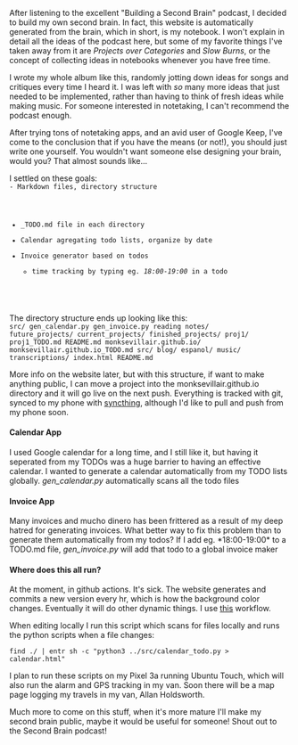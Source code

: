 After listening to the excellent "Building a Second Brain" podcast, I decided to build my own second brain. In fact, this website is automatically generated from the brain, which in short, is my notebook. I won't explain in detail all the ideas of the podcast here, but some of my favorite things I've taken away from it are _Projects over Categories_ and _Slow Burns_, or the concept of collecting ideas in notebooks whenever you have free time.   

I wrote my whole album like this, randomly jotting down ideas for songs and critiques every time I heard it. I was left with _so_ many more ideas that just needed to be implemented, rather than having to think of fresh ideas while making music. For someone interested in notetaking, I can't recommend the podcast enough.  

After trying tons of notetaking apps, and an avid user of Google Keep, I've come to the conclusion that if you have the means (or not!), you should just write one yourself. You wouldn't want someone else designing your brain, would you? That almost sounds like...  

I settled on these goals:  
<code>- Markdown files, directory structure
  - _TODO.md file in each directory
- Calendar agregating todo lists, organize by date
- Invoice generator based on todos
  - time tracking by typing eg. *18:00-19:00* in a todo
</code>

The directory structure ends up looking like this:  
<code>src/
  gen_calendar.py
  gen_invoice.py
reading notes/
future_projects/
current_projects/
  finished_projects/
  proj1/
	proj1_TODO.md
	README.md
  monksevillair.github.io/
    monksevillair.github.io_TODO.md
	src/
	  blog/
	  espanol/
	  music/
	  transcriptions/
	  index.html
	  README.md
</code>  

More info on the website later, but with this structure, if want to make anything public, I can move a project into the monksevillair.github.io directory and it will go live on the next push. Everything is tracked with git, synced to my phone with [syncthing](https://syncthing.net/), although I'd like to pull and push from my phone soon.

#### Calendar App
I used Google calendar for a long time, and I still like it, but having it seperated from my TODOs was a huge barrier to having an effective calendar. I wanted to generate a calendar automatically from my TODO lists globally. *gen_calendar.py* automatically scans all the todo files

#### Invoice App
Many invoices and mucho dinero has been frittered as a result of my deep hatred for generating invoices. What better way to fix this problem than to generate them automatically from my todos? If I add eg. \*18:00-19:00\* to a TODO.md file, *gen_invoice.py* will add that todo to a global invoice maker

#### Where does this all run?
At the moment, in github actions. It's sick. The website generates and commits a new version every hr, which is how the background color changes. Eventually it will do other dynamic things. I use [this](~/.github/workflows/python-app.yml) workflow.  

When editing locally I run this script which scans for files locally and runs the python scripts when a file changes:  

<code>find ./ | entr sh -c "python3 ../src/calendar_todo.py > calendar.html"</code>  

I plan to run these scripts on my Pixel 3a running Ubuntu Touch, which will also run the alarm and GPS tracking in my van. Soon there will be a map page logging my travels in my van, Allan Holdsworth.

Much more to come on this stuff, when it's more mature I'll make my second brain public, maybe it would be useful for someone! Shout out to the Second Brain podcast!
